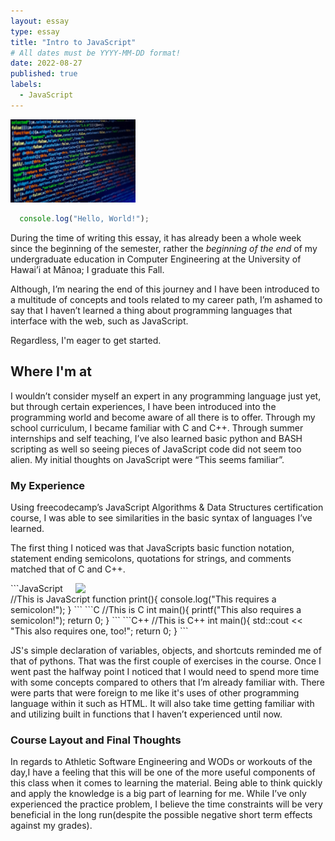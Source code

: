 ```yaml
---
layout: essay
type: essay
title: "Intro to JavaScript"
# All dates must be YYYY-MM-DD format!
date: 2022-08-27
published: true
labels:
  - JavaScript
---
```


<img width="200px" class="rounded float-start pe-4" src="../img/no-space-js.jpg">

```JavaScript
  console.log("Hello, World!");
```
During the time of writing this essay, it has already been a whole week since the beginning of the semester, rather the *beginning of the end* of my undergraduate education in Computer Engineering at the University of Hawai’i at Mānoa; I graduate this Fall. 

Although, I’m nearing the end of this journey and I have been introduced to a multitude of concepts and tools related to my career path, I’m ashamed to say that I haven’t learned a thing about programming languages that interface with the web, such as JavaScript. 

Regardless, I'm eager to get started.

## Where I'm at
 I wouldn’t consider myself an expert in any programming language just yet, but through certain experiences, I have been introduced into the programming world and become aware of all there is to offer. Through my school curriculum, I became familiar with C and C++. Through summer internships and self teaching, I’ve also learned basic python and BASH scripting as well so seeing pieces of JavaScript code did not seem too alien. My initial thoughts on JavaScript were “This seems familiar”. 

### My Experience 
 Using freecodecamp’s JavaScript Algorithms & Data Structures certification course, I was able to see similarities in the basic syntax of languages I’ve learned. 
 
 The first thing I noticed was that JavaScripts basic function notation, statement ending semicolons, quotations for strings, and comments matched that of C and C++. 

<img width="400px" heigth="400px" class="img-fluid" src="https://media.giphy.com/media/qgQUggAC3Pfv687qPC/giphy.gif" style="float:right;">
 ```JavaScript
 //This is JavaScript
 function print(){
  console.log("This requires a semicolon!");
 }
```
```C
 //This is C
 int main(){
  printf("This also requires a semicolon!");
  return 0;
 }
```
```C++
 //This is C++
 int main(){
  std::cout << "This also requires one, too!";
  return 0;
 }
``` 


 JS's simple declaration of variables, objects, and shortcuts reminded me of that of pythons. That was the first couple of exercises in the course. Once I went past the halfway point I noticed that I would need to spend more time with some concepts compared to others that I’m already familiar with. There were parts that were foreign to me like it's uses of other programming language within it such as HTML. It will also take time getting familiar with and utilizing built in functions that I haven’t experienced until now.

### Course Layout and Final Thoughts 
In regards to Athletic Software Engineering and WODs or workouts of the day,I have a feeling that this will be one of the more useful components of this class when it comes to learning the material. Being able to think quickly and apply the knowledge is a big part of learning for me. While I’ve only experienced the practice problem, I believe the time constraints will be very beneficial in the long run(despite the possible negative short term effects against my grades).
